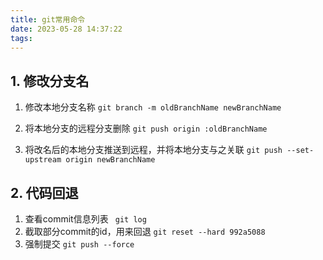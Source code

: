 ```yaml
---
title: git常用命令
date: 2023-05-28 14:37:22
tags:
---
```


## 1. 修改分支名
1. 修改本地分支名称
`git branch -m oldBranchName newBranchName`

2. 将本地分支的远程分支删除
`git push origin :oldBranchName`

1. 将改名后的本地分支推送到远程，并将本地分支与之关联
`git push --set-upstream origin newBranchName `

## 2. 代码回退

1. 查看commit信息列表
    ` git log`
2. 截取部分commit的id，用来回退
  `git reset --hard 992a5088`
3. 强制提交
`git push --force`